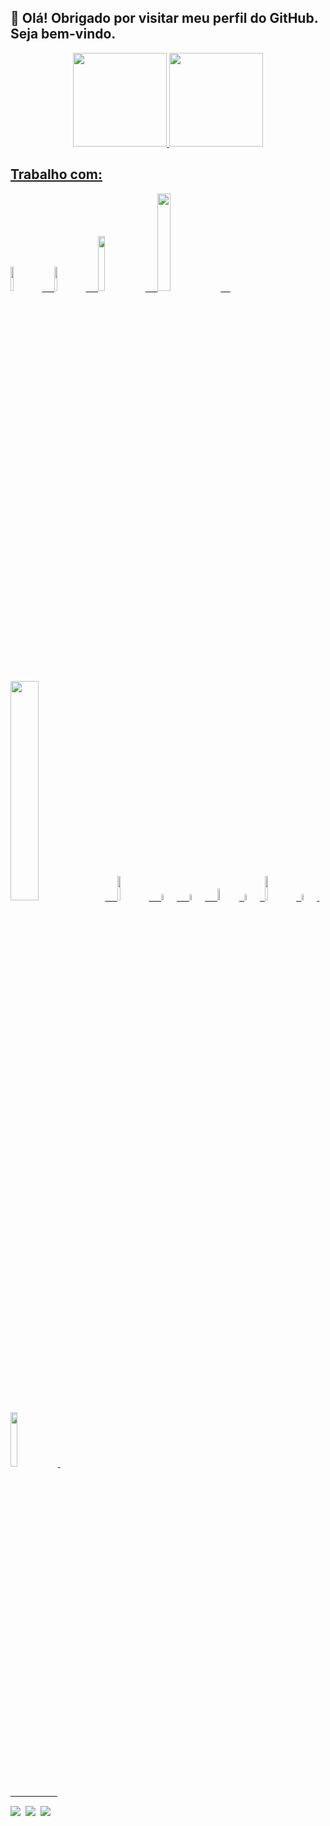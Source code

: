 
## 👋 Olá! Obrigado por visitar meu perfil do GitHub. Seja bem-vindo.

<div align="center">
  <a href="https://github.com/Hevertonmcosta">
  <img height="150em" src="https://github-readme-stats.vercel.app/api?username=Hevertonmcosta&show_icons=true&theme=github_dark&include_all_commits=true&count_private=true"/>
  <img height="150em" src="https://github-readme-stats.vercel.app/api/top-langs/?username=Hevertonmcosta&layout=compact&langs_count=7&theme=github_dark"/>
</div>

<h2> Trabalho com:</h2>

<img src="https://www.microchip.com/en-us/about/legal-information/microchip-trademarks/_jcr_content/root/responsivegrid/container_530987994/cardgrid/card1/image.coreimg.png/1624473136887/atmel.png" style="width: 10%">&nbsp;&nbsp;&nbsp;&nbsp;
<img src="https://www.microchip.com/en-us/about/legal-information/microchip-trademarks/_jcr_content/root/responsivegrid/container_530987994/cardgrid_copy/card3/image.coreimg.png/1624473987820/mchp-logo-vertical-4c.png" style="width: 10%">&nbsp;&nbsp;&nbsp;&nbsp;
<img src="https://raspberrypi.github.io/pico-sdk-doxygen/logo.svg" style="width: 15%">&nbsp;&nbsp;&nbsp;&nbsp;
<img src="https://www.espressif.com/sites/all/themes/espressif/logo-black.svg" style="width: 20%">&nbsp;&nbsp;&nbsp;&nbsp;
<img src="https://damassets.autodesk.net/content/dam/autodesk/www/products/responsive-imagery/responsive-lockups-banners/2017/eagle-2017-lockup-1200x132.png" style="width: 30%">&nbsp;&nbsp;&nbsp;&nbsp;
<img src="https://upload.wikimedia.org/wikipedia/commons/thumb/5/59/KiCad-Logo.svg/503px-KiCad-Logo.svg.png" style="width: 10%">&nbsp;&nbsp;&nbsp;&nbsp;
<img src="https://1.bp.blogspot.com/--T_5OfKvaSo/XPAFw9jqmOI/AAAAAAAAAEA/1pBpk8qnGlExkA-tvPZxYIhm4ERCEC_MwCLcBGAs/s320/c-logo.png" style="width: 5%">&nbsp;&nbsp;&nbsp;&nbsp;
<img src="https://1.bp.blogspot.com/-RV-HrvfYVGg/XThtxkUd0JI/AAAAAAAAVuA/lbH0GXvHbVAS_QhWnB3Cr6C8Fr5Q795LwCLcBGAs/s320/c%252B%252B.jpg" style="width: 5%">&nbsp;&nbsp;&nbsp;&nbsp;
<img src="https://www.celsonunes.com.br/wp-content/uploads/2018/05/java-logo.png" style="width: 7%">&nbsp;
<img src="https://upload.wikimedia.org/wikipedia/commons/thumb/1/1b/R_logo.svg/1086px-R_logo.svg.png" style="width: 5%">&nbsp;
<img src="https://www.linuxdescomplicado.com.br/wp-content/uploads/2017/03/matlab.png" style="width: 10%">&nbsp;
<img src="https://upload.wikimedia.org/wikipedia/commons/thumb/6/6a/Gnu-octave-logo.svg/425px-Gnu-octave-logo.svg.png" style="width: 5%">&nbsp;
<img src="https://churrops.files.wordpress.com/2017/06/sql-logo.png" style="width: 15%">&nbsp;





&nbsp;&nbsp;&nbsp;&nbsp;&nbsp;&nbsp;&nbsp;&nbsp;&nbsp;&nbsp;&nbsp;&nbsp;&nbsp;&nbsp;&nbsp;&nbsp;&nbsp;&nbsp;&nbsp;

<div> 

<a href="mailto:eng.hevertoncosta@gmal.com"><img src="https://img.shields.io/badge/gmail-%23D14836.svg?&style=for-the-badge&logo=gmail&logoColor=white"/></a>&nbsp;
<a href="https://www.linkedin.com/in/heverton-marcos-costa-77115967/"><img src="https://img.shields.io/badge/linkedin-%230077B5.svg?&style=for-the-badge&logo=linkedin&logoColor=white" /></a>&nbsp;
<a href="https://instagram.com/eng.hevertoncosta" target="_blank"><img src="https://img.shields.io/badge/-Instagram-%23E4405F?style=for-the-badge&logo=instagram&logoColor=white" target="_blank"></a>
  
</div>
